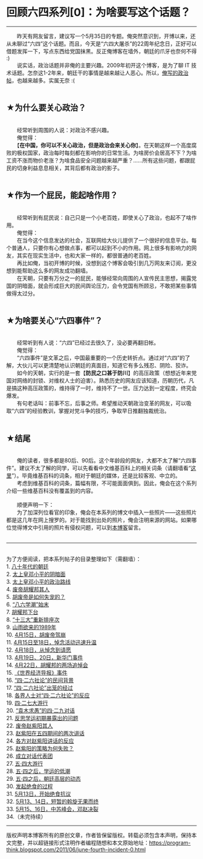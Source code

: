 # 回顾六四系列[0]：为啥要写这个话题？ 

-----

<div class="post-body entry-content">
　　昨天有网友留言，建议写一个5月35日的专题。俺突然意识到，开博以来，还从未聊过“六四”这个话题。而且，今天是“六四大屠杀”的22周年纪念日，正好可以借题发挥一下，写点东西给党国抹黑。反正俺博客在墙外，朝廷的爪牙也奈何不得 :)<a name="more"></a><br/>
　　说实话，政治话题并非俺的主要兴趣。2009年初开这个博客，是为了聊 IT 技术话题。怎奈这1-2年来，朝廷干的事情是越来越让人恶心。所以，<a href="../../search/label/%E6%94%BF%E6%B2%BB.md">俺写的政治帖</a>，也越来越多。实属无奈 :(<br/>
<br/>
<h2>★为什么要关心政治？</h2><br/>
　　经常听到周围的人说：对政治不感兴趣。<br/>
　　俺觉得：<br/>
　　【<b>在中国，你可以不关心政治，但是政治会来关心你</b>】。在天朝这样一个高度腐败的极权国家，政治每时每刻都在影响你的日常生活。为啥房价会居高不下？为啥工资不涨而物价老涨？为啥食品安全问题越来越严重？......所有这些问题，都跟屁民的切身利益息息相关，其背后都有政治的影子。<br/>
<br/>
<h2>★作为一个屁民，能起啥作用？</h2><br/>
　　经常听到有屁民说：自己只是一个小老百姓，即使关心了政治，也起不了啥作用。<br/>
　　俺觉得：<br/>
　　在当今这个信息发达的社会，互联网给大伙儿提供了一个很好的信息平台。每个普通人，只要你有心想做点事，都可以起到不小的作用。网上很多有影响力的网友，其实在现实生活中，也和大家一样的，都很普通的老百姓。<br/>
　　再比如俺，当初开博的时候，没想到这个博客会吸引到几万网友来订阅，更没想到能帮助这么多的网友成功翻墙。<br/>
　　在天朝，只要有万分之一的屁民，能够经常向周围的人宣传民主思想，揭露党国的阴暗面，就会形成巨大的民间舆论压力，会令党国有所顾忌，不敢把某些事情做得太过分。<br/>
<br/>
<h2>★为啥要关心“六四事件”？</h2><br/>
　　经常听到有人说：“六四”已经过去很久了，没必要再翻旧帐。<br/>
　　俺觉得：<br/>
　　“六四事件”是文革之后，中国最重要的一个历史转折点。通过对“六四”的了解，大伙儿可以更清楚地认识朝廷的真面目，知道它有多么残忍、阴险、狡诈。<br/>
　　如今的天朝，实行的是一套【<b>防民之口甚于防川</b>】的高压政策（想想近年来党国对网络的封锁、对维权人士的迫害）。熟悉历史的网友应该知道，历朝历代，凡是搞这种高压政策的，维持得了一时，维持不了一世。压力达到一定程度，终究会爆发。<br/>
　　有句老话叫：前事不忘，后事之师。希望推动天朝政治变革的网友，可以吸取“六四”的经验教训，掌握对党斗争的技巧，争取早日推翻独裁统治。<br/>
<br/>
<h2>★结尾</h2><br/>
　　俺的读者，很多都是80后、90后。这个年龄段的网友，大都不太了解“六四事件”。建议不太了解的同学，可以先看看中文维基百科上的相关词条（请翻墙看“<a href="https://zh.wikipedia.org/wiki/%E5%85%AD%E5%9B%9B%E4%BA%8B%E4%BB%B6" rel="nofollow" target="_blank">这里</a>”）。毕竟维基百科的词条，相对于朝廷的媒体，还是比较客观、中立的。<br/>
　　考虑到维基百科的词条，篇幅有限，不可能面面俱到。因此，俺会在这个系列介绍一些维基百科没有覆盖到的内容。<br/>
<br/>
　　顺便声明一下：<br/>
　　为了加深列位看官的印象，俺会在本系列的博文中插入一些照片——这些照片都是这几年在网上搜罗的。对于能找到出处的照片，俺会注明来源的网站。如果哪位觉得博文中引用的照片有侵权问题，可以到<a href="https://program-think.blogspot.com/">本博客</a>留言。<br/>
<br/>
<hr/><br/>
为了方便阅读，把本系列帖子的目录整理如下（需翻墙）：<a name="index"> </a><br/>
1. <a href="../../2011/06/june-fourth-incident-1.md">八十年代的朝廷</a><br/>
2. <a href="../../2011/06/june-fourth-incident-2.md">太上皇邓小平的阴暗面</a><br/>
3. <a href="../../2011/07/june-fourth-incident-3.md">太上皇邓小平的政治路线</a><br/>
4. <a href="../../2011/07/june-fourth-incident-4.md">废帝胡耀邦其人</a><br/>
5. <a href="../../2011/08/june-fourth-incident-5.md">胡废帝是如何失宠的？</a><br/>
6. <a href="../../2011/09/june-fourth-incident-6.md">“八六学潮”始末</a><br/>
7. <a href="../../2011/10/june-fourth-incident-7.md">胡耀邦下台</a><br/>
8. <a href="../../2011/10/june-fourth-incident-8.md">“十三大”重新排座次</a><br/>
9. <a href="../../2011/11/june-fourth-incident-9.md">山雨欲来的1989年</a><br/>
10. <a href="../../2011/12/june-fourth-incident-10.md">4月15日，胡废帝驾崩</a><br/>
11. <a href="../../2012/01/june-fourth-incident-11.md">4月15日至18日，悼念活动迅速升温</a><br/>
12. <a href="../../2012/01/june-fourth-incident-12.md">4月18日，从悼念到请愿</a><br/>
13. <a href="../../2012/02/june-fourth-incident-13.md">4月19日、20日，新华门事件</a><br/>
14. <a href="../../2012/03/june-fourth-incident-14.md">4月22日，胡耀邦的两场追悼会</a><br/>
15. <a href="../../2012/04/june-fourth-incident-15.md">《世界经济导报》事件</a><br/>
16. <a href="../../2012/05/june-fourth-incident-16.md">“四·二六社论”的民间背景</a><br/>
17. <a href="../../2012/06/june-fourth-incident-17.md">“四·二六社论”出笼的经过</a><br/>
18. <a href="../../2012/07/june-fourth-incident-18.md">各界人士对“四·二六社论”的反应</a><br/>
19. <a href="../../2012/07/june-fourth-incident-19.md">四·二七大游行</a><br/>
20. <a href="../../2012/09/june-fourth-incident-20.md">“袁木求愚”的四·二九对话</a><br/>
21. <a href="../../2012/10/june-fourth-incident-21.md">反思学运初期暴露出的问题</a><br/>
22. <a href="../../2013/01/june-fourth-incident-22.md">废帝赵紫阳其人</a><br/>
23. <a href="../../2013/04/june-fourth-incident-23.md">赵紫阳在五四期间的两次讲话</a><br/>
24. <a href="../../2013/06/june-fourth-incident-24.md">各方对赵紫阳讲话的反应</a><br/>
25. <a href="../../2013/06/june-fourth-incident-25.md">赵紫阳的策略为何失败？</a><br/>
26. <a href="../../2013/09/june-fourth-incident-26.md">成立对话代表团</a><br/>
27. <a href="../../2014/06/june-fourth-incident-27.md">五·四大游行</a><br/>
28. <a href="../../2015/04/june-fourth-incident-28.md">五·四之后，学运的低潮</a><br/>
29. <a href="../../2015/06/june-fourth-incident-29.md">五·四之后，朝廷高层的动态</a><br/>
30. <a href="../../2016/06/june-fourth-incident-30.md">发起绝食的过程</a><br/>
31. <a href="../../2017/06/june-fourth-incident-31.md">5月13日，开始绝食抗议</a><br/>
32. <a href="../../2018/06/june-fourth-incident-32.md">5月13、14日，短暂的斡旋无果而终</a><br/>
33. <a href="../../2019/05/june-fourth-incident-33.md">5月15、16日，中苏峰会，邓赵决裂</a><br/>
34.（未完待续）
</div>


------------------------------------------------

版权声明本博客所有的原创文章，作者皆保留版权。转载必须包含本声明，保持本文完整，并以超链接形式注明作者编程随想和本文原始地址：https://program-think.blogspot.com/2011/06/june-fourth-incident-0.html
